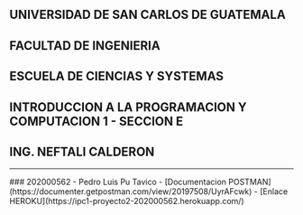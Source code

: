 ## UNIVERSIDAD DE SAN CARLOS DE GUATEMALA
## FACULTAD DE INGENIERIA
## ESCUELA DE CIENCIAS Y SYSTEMAS
## INTRODUCCION A LA PROGRAMACION Y COMPUTACION 1 - SECCION E
## ING. NEFTALI CALDERON
<hr>
### 202000562 - Pedro Luis Pu Tavico
- [Documentacion POSTMAN](https://documenter.getpostman.com/view/20197508/UyrAFcwk)
- [Enlace HEROKU](https://ipc1-proyecto2-202000562.herokuapp.com/)
